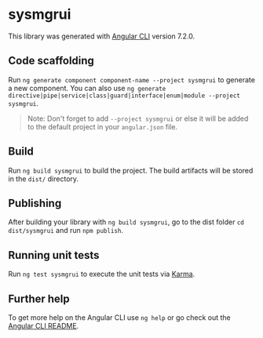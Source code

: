 # sysmgrui

This library was generated with [Angular CLI](https://github.com/angular/angular-cli) version 7.2.0.

## Code scaffolding

Run `ng generate component component-name --project sysmgrui` to generate a new component. You can also use `ng generate directive|pipe|service|class|guard|interface|enum|module --project sysmgrui`.
> Note: Don't forget to add `--project sysmgrui` or else it will be added to the default project in your `angular.json` file. 

## Build

Run `ng build sysmgrui` to build the project. The build artifacts will be stored in the `dist/` directory.

## Publishing

After building your library with `ng build sysmgrui`, go to the dist folder `cd dist/sysmgrui` and run `npm publish`.

## Running unit tests

Run `ng test sysmgrui` to execute the unit tests via [Karma](https://karma-runner.github.io).

## Further help

To get more help on the Angular CLI use `ng help` or go check out the [Angular CLI README](https://github.com/angular/angular-cli/blob/master/README.md).
